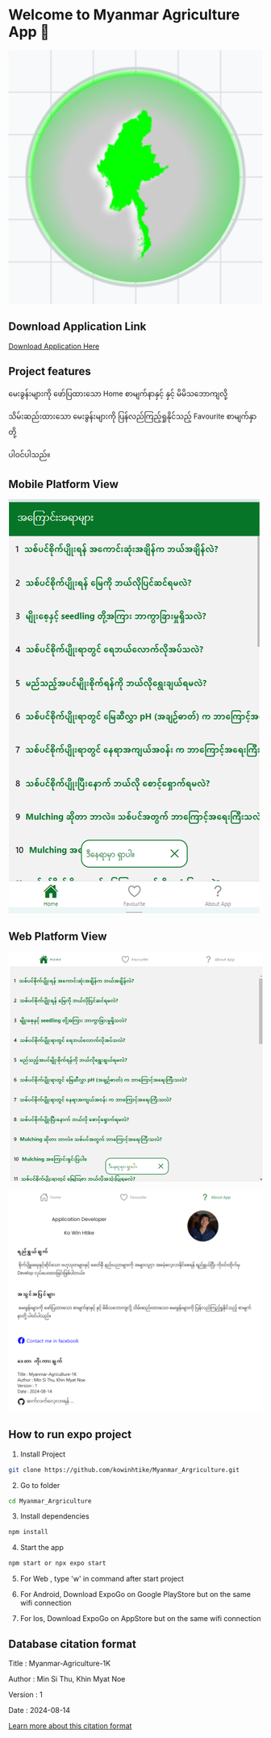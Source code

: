 

# Welcome to Myanmar Agriculture App 👋
![Application Logo](https://raw.githubusercontent.com/kowinhtike/Myanmar_Argriculture/main/assets/images/appicon.png)

## Download Application Link
[Download Application Here](https://expo.dev/artifacts/eas/kki5uia7eM694pCXkm7d8Q.apk)
## Project features
မေးခွန်းများကို ဖော်ပြထားသော Home စာမျက်နာနှင့် နှင့် မိမိသဘောကျလို့

သိမ်းဆည်းထားသော မေးခွန်းများကို ပြန်လည်ကြည့်ရှုနိုင်သည့် Favourite စာမျက်နှာ တို့

ပါဝင်ပါသည်။

## Mobile Platform View
![home](https://raw.githubusercontent.com/kowinhtike/Myanmar_Argriculture/main/assets/images/preview/mobile.png)

## Web Platform View
![home page for web](https://raw.githubusercontent.com/kowinhtike/Myanmar_Argriculture/main/assets/images/preview/home.png)

![about page for web](https://raw.githubusercontent.com/kowinhtike/Myanmar_Argriculture/main/assets/images/preview/about.png)

## How to run expo project

1. Install Project
```bash
git clone https://github.com/kowinhtike/Myanmar_Argriculture.git
```

2. Go to folder
```bash
cd Myanmar_Argriculture
```

3. Install dependencies
```bash
npm install
```

4. Start the app
```bash
npm start or npx expo start
```

5. For Web , type 'w' in command after start project

6. For Android, Download ExpoGo on Google PlayStore but on the same wifi connection

7. For Ios, Download ExpoGo on AppStore but on the same wifi connection

## Database citation format
Title : Myanmar-Agriculture-1K 

Author : Min Si Thu, Khin Myat Noe

Version : 1

Date : 2024-08-14

[Learn more about this citation format ](https://github.com/MinSiThu/Myanmar-Agriculture-1K)
